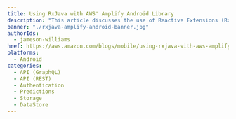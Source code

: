 ```yaml
---
title: Using RxJava with AWS' Amplify Android Library
description: "This article discusses the use of Reactive Extensions (RxJava) with AWS' Amplify Framework. The article is mostly geared towards readers who are new to Rx."
banner: "./rxjava-amplify-android-banner.jpg"
authorIds:
  - jameson-williams
href: https://aws.amazon.com/blogs/mobile/using-rxjava-with-aws-amplify-android-library/
platforms:
  - Android
categories:
  - API (GraphQL)
  - API (REST)
  - Authentication
  - Predictions
  - Storage
  - DataStore
---
```

